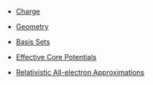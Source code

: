 
  - [Charge](Charge)

<!-- end list -->

  - [Geometry](Geometry)

<!-- end list -->

  - [Basis Sets](Basis)

<!-- end list -->

  - [Effective Core Potentials](ECP)

<!-- end list -->

  - [Relativistic All-electron
    Approximations](Relativistic-All-electron-Approximations)
